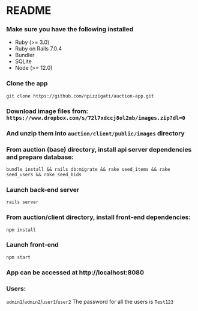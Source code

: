 # README

### Make sure you have the following installed
- Ruby (>= 3.0)
- Ruby on Rails 7.0.4
- Bundler
- SQLite
- Node (>= 12.0)

### Clone the app
`git clone https://github.com/npizzigati/auction-app.git`

### Download image files from: `https://www.dropbox.com/s/72l7xdccj8ol2mb/images.zip?dl=0`
### And unzip them into `auction/client/public/images` directory

### From auction (base) directory, install api server dependencies and prepare database: 
`bundle install && rails db:migrate && rake seed_items && rake seed_users && rake seed_bids`
### Launch back-end server
`rails server`

### From auction/client directory, install front-end dependencies:
`npm install`
### Launch front-end
`npm start`

### App can be accessed at http://localhost:8080

### Users:
`admin1`/`admin2`/`user1`/`user2`
The password for all the users is `Test123`
